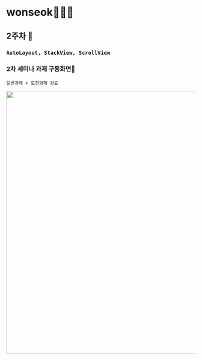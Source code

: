 # wonseok🙋🏽‍♂️
## 2주차 
### `AutoLayout, StackView, ScrollView`
### 2차 세미나 과제 구동화면📲
`일반과제 + 도전과제 완료`

<img height="700" src="/Assignment/SOPT27_week2_assignment/SOPT27_week2_assignment/week2_assignment_simul.gif">
